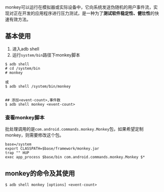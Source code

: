 monkey可以运行在模拟器或实际设备中，它向系统发送伪随机的用户事件流，实现对正在开发的应用程序进行压力测试，是一种为了**测试软件稳定性、健壮性**的快速有效方法。

## 基本使用

1. 进入adb shell
2. 运行`system/bin`路径下monkey脚本

```
$ adb shell
# cd /system/bin
# monkey

或
$ adb shell /system/bin/monkey


## 添加<event-count>,事件数
$ adb shell monkey <event-count>

```

### 查看monkey脚本
批处理调用的是`com.android.commands.monkey.Monkey`包，如果希望定制monkey，则需要修改这个包。

```
base=/system
export CLASSPATH=$base/framework/monkey.jar
trap "" HUP
exec app_process $base/bin com.android.commands.monkey.Monkey $*
```

## monkey的命令及其使用
```
$ adb shell monkey [options] <event-count>
```


